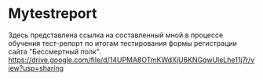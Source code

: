 # Mytestreport
Здесь представлена ссылка на составленный мной в процессе обучения тест-репорт по итогам тестирования формы регистрации сайта "Бессмертный полк".
https://drive.google.com/file/d/14UPMA8OTmKWdXjU6KNGqwUleLhe11j7r/view?usp=sharing
